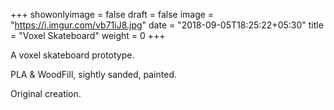 +++
showonlyimage = false
draft = false
image = "https://i.imgur.com/vb71iJ8.jpg"
date = "2018-09-05T18:25:22+05:30"
title = "Voxel Skateboard"
weight = 0
+++

A voxel skateboard prototype.
<!--more-->

PLA & WoodFill, sightly sanded, painted.

Original creation.
